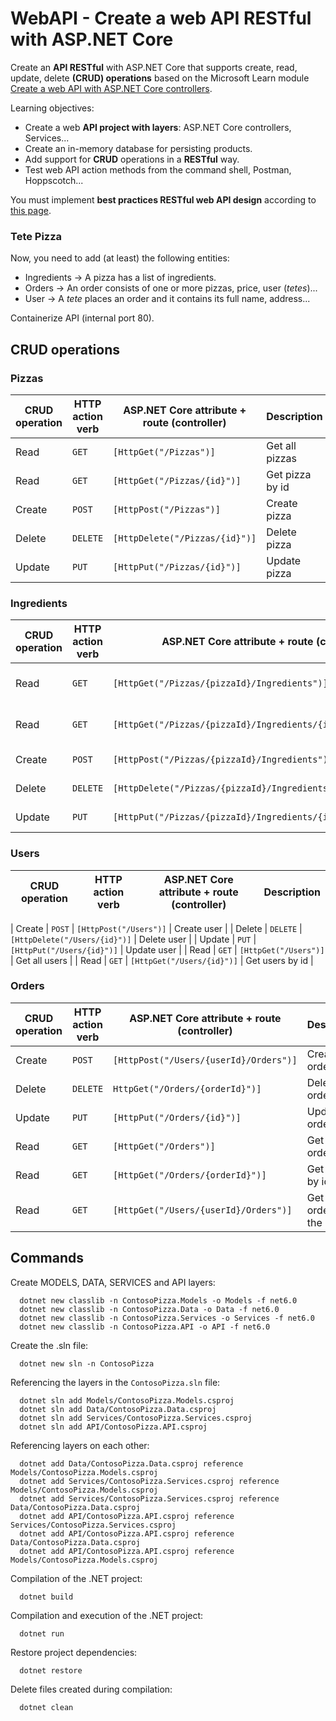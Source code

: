# WebAPI - Create a web API RESTful with ASP.NET Core

Create an **API RESTful** with ASP.NET Core that supports create, read, update, delete **(CRUD) operations** based on the Microsoft Learn module [Create a web API with ASP.NET Core controllers](https://learn.microsoft.com/en-us/training/modules/build-web-api-aspnet-core/).

Learning objectives:
- Create a web **API project with layers**: ASP.NET Core controllers, Services...
- Create an in-memory database for persisting products.
- Add support for **CRUD** operations in a **RESTful** way.
- Test web API action methods from the command shell, Postman, Hoppscotch...

You must implement **best practices RESTful web API design** according to [this page](https://learn.microsoft.com/en-us/azure/architecture/best-practices/api-design).

### Tete Pizza
Now, you need to add (at least) the following entities:
- Ingredients → A pizza has a list of ingredients.
- Orders → An order consists of one or more pizzas, price, user (_tetes_)...
- User → A _tete_ places an order and it contains its full name, address...

Containerize API (internal port 80).


## CRUD operations
### Pizzas
| CRUD operation  | HTTP action verb | ASP.NET Core attribute + route (controller) | Description
| ------------- | ------------- | ------------- | ------------- |
| Read | `GET` | `[HttpGet("/Pizzas")]` | Get all pizzas
| Read | `GET` | `[HttpGet("/Pizzas/{id}")]` | Get pizza by id
| Create | `POST` | `[HttpPost("/Pizzas")]` | Create pizza
| Delete | `DELETE` | `[HttpDelete("/Pizzas/{id}")]` | Delete pizza
| Update | `PUT` | `[HttpPut("/Pizzas/{id}")]` | Update pizza

### Ingredients
| CRUD operation  | HTTP action verb | ASP.NET Core attribute + route (controller) | Description
| ------------- | ------------- | ------------- | ------------- |
| Read | `GET` | `[HttpGet("/Pizzas/{pizzaId}/Ingredients")]` | Get all ingredients for a pizza
| Read | `GET` | `[HttpGet("/Pizzas/{pizzaId}/Ingredients/{ingredientId}")]` | Get ingredient by id
| Create | `POST` | `[HttpPost("/Pizzas/{pizzaId}/Ingredients")]` | Create ingredient
| Delete | `DELETE` | `[HttpDelete("/Pizzas/{pizzaId}/Ingredients/{ingredientId}")]` | Delete ingredient
| Update | `PUT` | `[HttpPut("/Pizzas/{pizzaId}/Ingredients/{ingredientId}")]` | Update ingredient

### Users
| CRUD operation  | HTTP action verb | ASP.NET Core attribute + route (controller) | Description
| ------------- | ------------- | ------------- | ------------- |




| Create | `POST` | `[HttpPost("/Users")]` | Create user |
| Delete | `DELETE` | `[HttpDelete("/Users/{id}")]` | Delete user |
| Update | `PUT` | `[HttpPut("/Users/{id}")]` | Update user |
| Read | `GET` | `[HttpGet("/Users")]` | Get all users |
| Read | `GET` | `[HttpGet("/Users/{id}")]` | Get users by id |

### Orders
| CRUD operation  | HTTP action verb | ASP.NET Core attribute + route (controller) | Description
| ------------- | ------------- | ------------- | ------------- |
| Create | `POST` | `[HttpPost("/Users/{userId}/Orders")]` | Create order
| Delete | `DELETE` | `HttpGet("/Orders/{orderId}")]` | Delete order
| Update | `PUT` | `[HttpPut("/Orders/{id}")]` | Update order
| Read | `GET` | `[HttpGet("/Orders")]` | Get all orders
| Read | `GET` | `[HttpGet("/Orders/{orderId}")]` | Get order by id
| Read | `GET` | `[HttpGet("/Users/{userId}/Orders")]` | Get all orders by the user






## Commands
Create MODELS, DATA, SERVICES and API layers:

      dotnet new classlib -n ContosoPizza.Models -o Models -f net6.0
      dotnet new classlib -n ContosoPizza.Data -o Data -f net6.0
      dotnet new classlib -n ContosoPizza.Services -o Services -f net6.0
      dotnet new classlib -n ContosoPizza.API -o API -f net6.0
      
Create the .sln file:

      dotnet new sln -n ContosoPizza

Referencing the layers in the `ContosoPizza.sln` file:

      dotnet sln add Models/ContosoPizza.Models.csproj
      dotnet sln add Data/ContosoPizza.Data.csproj
      dotnet sln add Services/ContosoPizza.Services.csproj
      dotnet sln add API/ContosoPizza.API.csproj

Referencing layers on each other:

      dotnet add Data/ContosoPizza.Data.csproj reference Models/ContosoPizza.Models.csproj
      dotnet add Services/ContosoPizza.Services.csproj reference Models/ContosoPizza.Models.csproj
      dotnet add Services/ContosoPizza.Services.csproj reference Data/ContosoPizza.Data.csproj
      dotnet add API/ContosoPizza.API.csproj reference Services/ContosoPizza.Services.csproj
      dotnet add API/ContosoPizza.API.csproj reference Data/ContosoPizza.Data.csproj
      dotnet add API/ContosoPizza.API.csproj reference Models/ContosoPizza.Models.csproj

Compilation of the .NET project:

      dotnet build

Compilation and execution of the .NET project:

      dotnet run

Restore project dependencies:

      dotnet restore

Delete files created during compilation:

      dotnet clean
